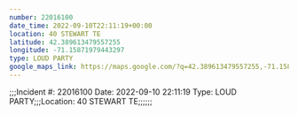 ```yaml
---
number: 22016100
date_time: 2022-09-10T22:11:19+00:00
location: 40 STEWART TE
latitude: 42.389613479557255
longitude: -71.15871979443297
type: LOUD PARTY
google_maps_link: https://maps.google.com/?q=42.389613479557255,-71.15871979443297
---
```


;;;Incident #: 22016100  Date: 2022-09-10 22:11:19   Type: LOUD PARTY;;;Location: 40 STEWART TE;;;;;;
